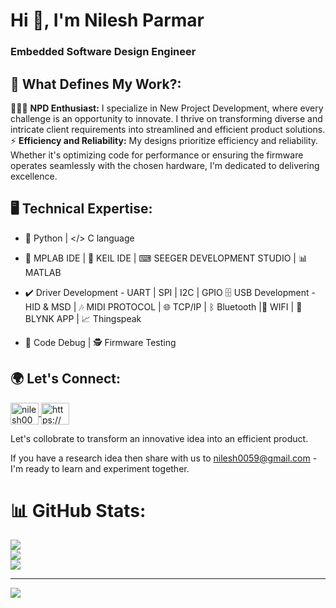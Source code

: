<h1 align="left">Hi 👋, I'm Nilesh Parmar</h1>
<h3 align="left"> Embedded Software Design Engineer </h3>

## 💫 What Defines My Work?:

👨🏻‍💻 **NPD Enthusiast:** I specialize in New Project Development, where every challenge is an opportunity to innovate. I thrive on transforming diverse and intricate client requirements 
    into streamlined and efficient product solutions.                                                                                                                                     
⚡ **Efficiency and Reliability:**  My designs prioritize efficiency and reliability. Whether it's optimizing code for performance or ensuring the firmware operates seamlessly with the chosen hardware, I'm dedicated to delivering excellence.

## 🖥️ Technical Expertise:

- 🐍 Python | </> C language 

- 🤖 MPLAB IDE | 👾 KEIL IDE | ⌨ SEEGER DEVELOPMENT STUDIO | 📊 MATLAB

- ✔️ Driver Development - UART | SPI | I2C | GPIO  🗄 USB Development - HID & MSD | 🎶 MIDI PROTOCOL | 🌐 TCP/IP | ᛒ Bluetooth |📶 WIFI | 💠 BLYNK APP | 📈 Thingspeak 

- 🐞 Code Debug | 🕵 Firmware Testing 

## 🌍 Let's Connect:

<p align="left">
<a href="https://linkedin.com/in/nilesh0059" target="blank"><img align="center" src="https://raw.githubusercontent.com/rahuldkjain/github-profile-readme-generator/master/src/images/icons/Social/linked-in-alt.svg" alt="nilesh0059" height="35" width="45" /> 
</a> <a href="https://www.youtube.com/c/https://www.youtube.com/channel/uc1sa3de1b_h8bdjaihpcqea" target="blank"><img align="center" src="https://raw.githubusercontent.com/rahuldkjain/github-profile-readme-generator/master/src/images/icons/Social/youtube.svg" alt="https://www.youtube.com/channel/uc1sa3de1b_h8bdjaihpcqea" height="35" width="45" /></a>

Let's collobrate to transform an innovative idea into an efficient product.

If you have a research idea then share with us to nilesh0059@gmail.com - I'm ready to learn and experiment together.
</p>

# 📊 GitHub Stats:
![](https://github-readme-stats.vercel.app/api?username=nilesh3938&theme=dark&hide_border=false&include_all_commits=false&count_private=false)<br/>
![](https://github-readme-streak-stats.herokuapp.com/?user=nilesh3938&theme=dark&hide_border=false)<br/>
![](https://github-readme-stats.vercel.app/api/top-langs/?username=nilesh3938&theme=dark&hide_border=false&include_all_commits=false&count_private=false&layout=compact)

---
[![](https://visitcount.itsvg.in/api?id=nilesh3938&icon=0&color=0)](https://visitcount.itsvg.in)
